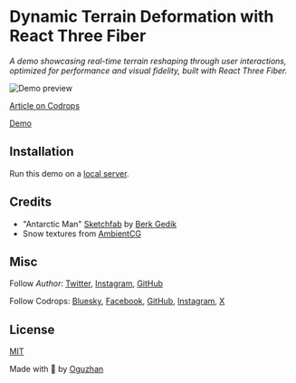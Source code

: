 # Dynamic Terrain Deformation with React Three Fiber

_A demo showcasing real-time terrain reshaping through user interactions, optimized for performance and visual fidelity, built with React Three Fiber._

![Demo preview](https://github.com/user-attachments/assets/6759ad82-0591-429e-8957-44159911a053)

[Article on Codrops](https://tympanus.net/codrops/?p=)

[Demo](https://tympanus.net/Development/.../)

## Installation

Run this demo on a [local server](https://developer.mozilla.org/en-US/docs/Learn/Common_questions/Tools_and_setup/set_up_a_local_testing_server).

## Credits

- "Antarctic Man" [Sketchfab](https://skfb.ly/ovJS8) by [Berk Gedik](https://sketchfab.com/berkgedik)
- Snow textures from [AmbientCG](https://ambientcg.com/)

## Misc

Follow _Author_: [Twitter](https://x.com/otfnk), [Instagram](https://www.instagram.com/otfnk/), [GitHub](https://github.com/oguzhantufenk)

Follow Codrops: [Bluesky](https://bsky.app/profile/codrops.bsky.social), [Facebook](http://www.facebook.com/codrops), [GitHub](https://github.com/codrops), [Instagram](https://www.instagram.com/codropsss/), [X](http://www.x.com/codrops)

## License

[MIT](LICENSE)

Made with :blue_heart: by [Oguzhan](http://www.codrops.com)
